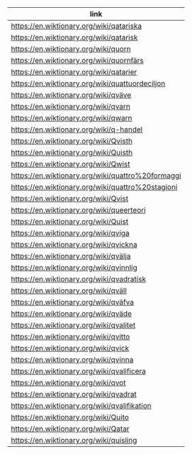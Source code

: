 |link|
|----|
|https://en.wiktionary.org/wiki/qatariska|
|https://en.wiktionary.org/wiki/qatarisk|
|https://en.wiktionary.org/wiki/quorn|
|https://en.wiktionary.org/wiki/quornfärs|
|https://en.wiktionary.org/wiki/qatarier|
|https://en.wiktionary.org/wiki/quattuordeciljon|
|https://en.wiktionary.org/wiki/qväve|
|https://en.wiktionary.org/wiki/qvarn|
|https://en.wiktionary.org/wiki/qwarn|
|https://en.wiktionary.org/wiki/q-handel|
|https://en.wiktionary.org/wiki/Qvisth|
|https://en.wiktionary.org/wiki/Quisth|
|https://en.wiktionary.org/wiki/Qwist|
|https://en.wiktionary.org/wiki/quattro%20formaggi|
|https://en.wiktionary.org/wiki/quattro%20stagioni|
|https://en.wiktionary.org/wiki/Qvist|
|https://en.wiktionary.org/wiki/queerteori|
|https://en.wiktionary.org/wiki/Quist|
|https://en.wiktionary.org/wiki/qviga|
|https://en.wiktionary.org/wiki/qvickna|
|https://en.wiktionary.org/wiki/qvälja|
|https://en.wiktionary.org/wiki/qvinnlig|
|https://en.wiktionary.org/wiki/qvadratisk|
|https://en.wiktionary.org/wiki/qväll|
|https://en.wiktionary.org/wiki/qväfva|
|https://en.wiktionary.org/wiki/qväde|
|https://en.wiktionary.org/wiki/qvalitet|
|https://en.wiktionary.org/wiki/qvitto|
|https://en.wiktionary.org/wiki/qvick|
|https://en.wiktionary.org/wiki/qvinna|
|https://en.wiktionary.org/wiki/qvalificera|
|https://en.wiktionary.org/wiki/qvot|
|https://en.wiktionary.org/wiki/qvadrat|
|https://en.wiktionary.org/wiki/qvalifikation|
|https://en.wiktionary.org/wiki/Quito|
|https://en.wiktionary.org/wiki/Qatar|
|https://en.wiktionary.org/wiki/quisling|
